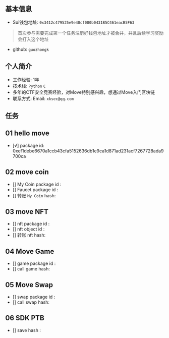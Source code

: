 ## 基本信息
- Sui钱包地址: `0x3412c479525e9e40cf000b0431B5C461eacB5F63`
> 首次参与需要完成第一个任务注册好钱包地址才被合并，并且后续学习奖励会打入这个地址
- github: `guozhongk`

## 个人简介
- 工作经验: 1年
- 技术栈: `Python` `C`
- 多年的CTF安全竞赛经验，对Move特别感兴趣，想通过Move入门区块链
- 联系方式: Email: `xksec@qq.com` 

## 任务

##   01 hello move  
- [√] package id: 0xef1debe6670a1ccb43cfa5152636db1e9ca1d871ad231acf7267728ada9700ca

##   02 move coin
- [] My Coin package id : 
- [] Faucet package id : 
- [] 转账 `My Coin` hash:

##   03 move NFT
- [] nft package id :
- [] nft object id : 
- [] 转账 nft  hash:

##   04 Move Game
- [] game package id :
- [] call game hash:

##   05 Move Swap
- [] swap package id :
- [] call swap hash:

##   06 SDK PTB
- [] save hash :
